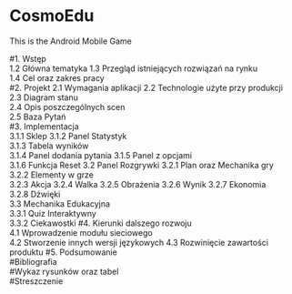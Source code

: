 # CosmoEdu
This is the Android Mobile Game 



#1.	Wstęp	
1.2 Główna tematyka	
1.3	Przegląd istniejących rozwiązań na rynku	
1.4	Cel oraz zakres pracy	
#2.	Projekt	
2.1	Wymagania aplikacji	
2.2	Technologie użyte przy produkcji	
2.3	Diagram stanu	
2.4	Opis poszczególnych scen	
2.5	Baza Pytań	
#3.	Implementacja	
3.1.1 Sklep	
3.1.2 Panel Statystyk	
3.1.3 Tabela wyników	
3.1.4 Panel dodania pytania	
3.1.5 Panel z opcjami	
3.1.6 Funkcja Reset	
3.2 Panel Rozgrywki	
3.2.1 Plan oraz Mechanika gry	
3.2.2 Elementy w grze	
3.2.3 Akcja	
3.2.4 Walka	
3.2.5 Obrażenia	
3.2.6 Wynik	
3.2.7 Ekonomia	
3.2.8 Dźwięki	
3.3	Mechanika Edukacyjna	
3.3.1	Quiz Interaktywny	
3.3.2	Ciekawostki	
#4. Kierunki dalszego rozwoju	
4.1 Wprowadzenie modułu sieciowego	
4.2 Stworzenie innych wersji językowych	
4.3 Rozwinięcie zawartości produktu	
#5. Podsumowanie	
#Bibliografia	
#Wykaz rysunków oraz tabel	
#Streszczenie	

